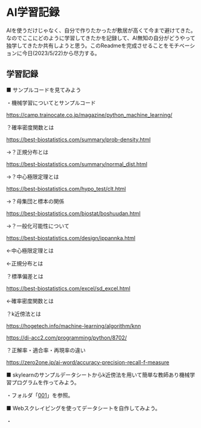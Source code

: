# AI学習記録

AIを使うだけじゃなく、自分で作りたかったが敷居が高くて今まで避けてきた。なのでここにどのように学習してきたかを記録して、AI無知の自分がどうやって独学してきたか共有しようと思う。このReadmeを完成させることをモチベーションに今日(2023/5/22)から尽力する。

## 学習記録

■ サンプルコードを見てみよう

・機械学習についてとサンプルコード

https://camp.trainocate.co.jp/magazine/python_machine_learning/

？確率密度関数とは

https://best-biostatistics.com/summary/prob-density.html

→？正規分布とは

https://best-biostatistics.com/summary/normal_dist.html

→？中心極限定理とは

https://best-biostatistics.com/hypo_test/clt.html

→？母集団と標本の関係

https://best-biostatistics.com/biostat/boshuudan.html

→？一般化可能性について

https://best-biostatistics.com/design/ippannka.html

←中心極限定理とは

←正規分布とは

？標準偏差とは

https://best-biostatistics.com/excel/sd_excel.html

←確率密度関数とは


？k近傍法とは

https://hogetech.info/machine-learning/algorithm/knn

https://di-acc2.com/programming/python/8702/

？正解率・適合率・再現率の違い

https://zero2one.jp/ai-word/accuracy-precision-recall-f-measure

■ skylearnのサンプルデータシートからk近傍法を用いて簡単な教師あり機械学習プログラムを作ってみよう。

・フォルダ「[001](https://github.com/rikumomo0407/AI-Study-Record/tree/main/001)」を参照。

■ Webスクレイピングを使ってデータシートを自作してみよう。

・